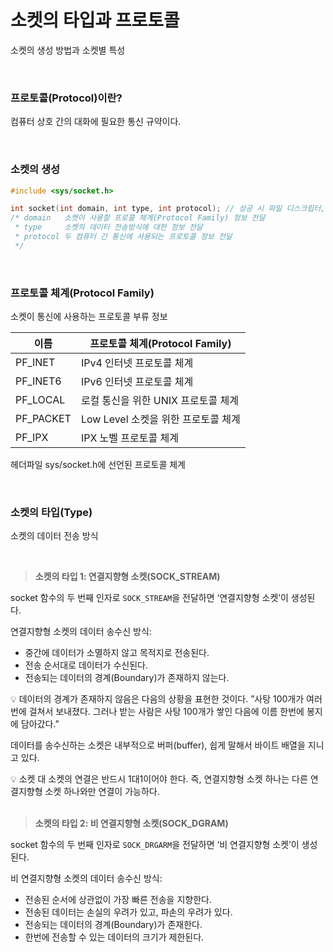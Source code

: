 # 소켓의 타입과 프로토콜
소켓의 생성 방법과 소켓별 특성

<br>

### 프로토콜(Protocol)이란?
컴퓨터 상호 간의 대화에 필요한 통신 규약이다.

<br>

### 소켓의 생성

```c
#include <sys/socket.h>

int socket(int domain, int type, int protocol); // 성공 시 파일 디스크립터, 실패 시 -1 반환
/* domain   소켓이 사용할 프로콜 체계(Protocol Family) 정보 전달
 * type     소켓의 데이터 전송방식에 대한 정보 전달
 * protocol 두 컴퓨터 간 통신에 사용되는 프로토콜 정보 전달
 */
```

<br>

### 프로토콜 체계(Protocol Family)
소켓이 통신에 사용하는 프로토콜 부류 정보

| 이름 | 프로토콜 체계(Protocol Family) |
| --- | --- |
| PF_INET | IPv4 인터넷 프로토콜 체계 |
| PF_INET6 | IPv6 인터넷 프로토콜 체계 |
| PF_LOCAL | 로컬 통신을 위한 UNIX 프로토콜 체계 |
| PF_PACKET | Low Level 소켓을 위한 프로토콜 체계 |
| PF_IPX | IPX 노벨 프로토콜 체계 |

헤더파일 sys/socket.h에 선언된 프로토콜 체계

<br>

### 소켓의 타입(Type)

소켓의 데이터 전송 방식

<br>

> **소켓의 타입 1: 연결지향형 소켓(SOCK_STREAM)**
> 
socket 함수의 두 번째 인자로 `SOCK_STREAM`을 전달하면 ‘연결지향형 소켓’이 생성된다.

연결지향형 소켓의 데이터 송수신 방식:

- 중간에 데이터가 소멸하지 않고 목적지로 전송된다.
- 전송 순서대로 데이터가 수신된다.
- 전송되는 데이터의 경계(Boundary)가 존재하지 않는다.

<aside>
💡 데이터의 경계가 존재하지 않음은 다음의 상황을 표현한 것이다.
”사탕 100개가 여러 번에 걸쳐서 보내졌다. 그러나 받는 사람은 사탕 100개가 쌓인 다음에 이름 한번에 봉지에 담아갔다.”

</aside>

데이터를 송수신하는 소켓은 내부적으로 버퍼(buffer), 쉽게 말해서 바이트 배열을 지니고 있다.

<aside>
💡 소켓 대 소켓의 연결은 반드시 1대1이어야 한다. 즉, 연결지향형 소켓 하나는 다른 연결지향형 소켓 하나와만 연결이 가능하다.

</aside>

<br>

> **소켓의 타입 2: 비 연결지향형 소켓(SOCK_DGRAM)**
> 
socket 함수의 두 번째 인자로 `SOCK_DRGARM`을 전달하면 ‘비 연결지향형 소켓’이 생성된다.

비 연결지향형 소켓의 데이터 송수신 방식:
- 전송된 순서에 상관없이 가장 빠른 전송을 지향한다.
- 전송된 데이터는 손실의 우려가 있고, 파손의 우려가 있다.
- 전송되는 데이터의 경계(Boundary)가 존재한다.
- 한번에 전송할 수 있는 데이터의 크기가 제한된다.